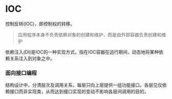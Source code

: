 # IOC

控制反转(IOC)，即控制权的转移。

> 应用程序本身不负责依赖对象的创建和维护，而是由外部容器负责创建和维护

依赖注入(DI)是IOC的一种实现方式，指在IOC容器在运行期间，动态地将某种依赖关系注入到对象之中。

### 面向接口编程

结构设计中，分清层次及调用关系，每层只向上层提供一组功能接口，各层见仅依赖接口而非实现类，从而达到接口实现的变动不影响各层间调用的目的。